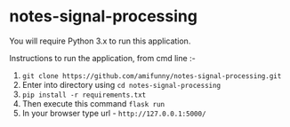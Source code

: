 # notes-signal-processing

You will require Python 3.x to run this application.

Instructions to run the application, from cmd line :- 

 1. `git clone https://github.com/amifunny/notes-signal-processing.git`
 2. Enter into directory using `cd notes-signal-processing`
 3. `pip install -r requirements.txt`
 4. Then execute this command `flask run`
 5. In your browser type url - `http://127.0.0.1:5000/` 
